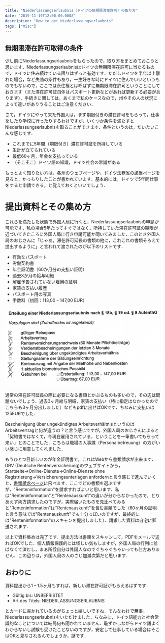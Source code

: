 ```yaml
---
title: "Niederlassungserlaubnis（ドイツの無期限滞在許可）の取り方"
date: "2019-11-19T12:00:00.000Z"
description: "How to get Niederlassungserlaubnis"
tags: ["Misc"]
---
```


## 無期限滞在許可取得の条件

少し前にNiederlassungserlaubnisをもらったので，取り方をまとめておこうと思います．Niederlassungserlaubnisはドイツの無期限滞在許可に当たるもので，ドイツに住み続けている限りはずっと有効です．ただしドイツを半年以上離れた場合，など失効の条件もあり，一生好きな時にドイツに住んでいいというものでもないので，ここでは永住権とは呼ばずに無期限滞在許可ということにしておきます（また滞在許可証自体はパスポート更新などがあれば更新する必要があります）．手続きに関しては，あくまで私のケースなので，州やその人の状況によって違いがありうることはご注意ください．

さて，ドイツにやって来た外国人は，まず期限付きの滞在許可をもらって，仕事をしたり学校に行ったりするわけですが，いくつか条件を満たすとNiederlassungserlaubnisを取ることができます．条件というのは，だいたいこんな感じです．

- これまでに5年間（期限付き）滞在許可証を所持している
- 生計が立てられている
- 最低60ヶ月，年金を支払っている
- （そこそこ）ドイツ語の知識，ドイツ社会の常識がある

もっとよく知りたい方は，各州のウェブページや，[ドイツ法務省の該当ページ](https://www.gesetze-im-internet.de/aufenthg_2004/__9.html)を見ると，かっちりしたことが書かれています．基本的には，ドイツで5年間仕事をすると申請できる，と覚えておくといいでしょう．

# 提出資料とその集め方

これらを満たした状態で外国人局に行くと，Niederlassungserlaubnisの申請が可能です．私の場合5年たってすぐではなく，所持していた滞在許可証の期限が近づいてきたころに外国人局に行き申請可能か聞いてみました．このとき外国人局のおじさんに「じゃあ，滞在許可延長の書類の他に，これこれの書類そろえて提出するように」と言われて渡されたのが以下のリストです．

- 有効なパスポート
- 労働契約書
- 年金証明書（60か月分の支払い証明）
- 過去3か月の給与明細
- 解雇予告されていない雇用の証明
- 家賃の支払い履歴
- パスポート用の写真
- 手数料（初回：113,00 – 147,00 EUR）

<div align="center"><img src=".\vorlage.png" width="600" title="List of Materials for Niederlassungerlaubnis Application"></div>

通常の滞在許可延長の際に必要になる書類とかぶるものも多いので，その辺は問題ないでしょう．過去3ヶ月給与明細，家賃の支払い（特に指定はなかったのでこちらも3ヶ月分出しました）などもpdfに出せばOKです．ちなみに支払いは125EURでした．

Bescheinigung über ungekündigtes ArbeitsverhältnisというのはArbeitsvertragと何が違うの？と言う感じですが，外国人局のおじさんによると「契約書ではなくて，今現在雇用されている，ということを一筆書いてもらって来い」とのことでした．こちらは職場の人事課（Personalbetreuung）の方がいい感じに用意してくれました．

もうひとつ目新しいのが年金証明書で，これはWebから書類請求が出来ます．DRV (Deutsche Rentenversicherung)のウェブサイトから，Startseite→Online-Dienste→Online-Dienste ohne Registrierung→Versicherungsunterlagen anfordernと言う感じで進んでいくと，[書類請求ページ](https://www.eservice-drv.de/SelfServiceWeb/)に飛べます．ここでどの書類を選ぶですが，"Renteninformation"を請求すればよいと思います．私は"Renteninformation"と"Rentenauskunft"の違いが分からなかったので，とりあえず両方請求したのですが，実際届いたものを見比べてみると"Renteninformation"は"Rentenauskunft"を含む書類でした（60ヶ月の証明と言う意味では"Rentenauskunft"でも十分っぽいのですが，最終的には"Renteninformation"のスキャンを提出しました）．請求した資料は自宅に郵送されます．

以上で資料集めは完了です．提出方法は書類をスキャンして，PDFをメールで送ればOKでした．個人情報保護的には怪しい気もしますが，外国人局の行列に並ばなくて済むし，まぁ所詮自分は外国人なのでぐちゃぐちゃいっても仕方ありません．この辺りは，外国人局の人のさじ加減次第だと思います．

## おわりに

資料提出から1 – 1.5ヶ月もすれば，新しい滞在許可証がもらえるはずです．

- Gültig bis: UNBEFRISTET
- Art des Titels: NIEDERLASSUNGSERLAUBNIS

とカードに書かれているのがちょっと嬉しいですね．そんなわけで無事，Niederlassungserlaubnisをいただけました．ちなみに，ドイツ語能力と社会常識的なことについては結局何も聞かれていません．恥ずかしながらドイツ語よくわからないし試験も受けたことないのですが，安定して仕事している場合はそこはOKと見なされるんでしょうか，謎です．